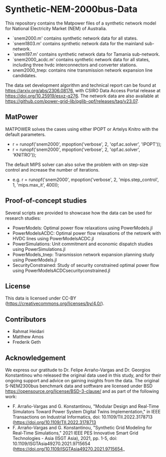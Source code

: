 # Synthetic-NEM-2000bus-Data
This repository contains the Matpower files of a synthetic network model for National Electricity Market (NEM) of Australia.

- `snem2000.m'  contains synthetic network data for all states.
- `snem1803.m'  contains synthetic network data for the mainland sub-network.
- `snem197.m'   contains synthetic network data for Tamania sub-network.
- `snem2000_acdc.m'  contains synthetic network data for all states, including three hvdc interconnectors and converter stations.
- snem2000_tnep: contains nine transmission network expansion line candidates.

The data set development algorithm and technical report can be found at https://arxiv.org/abs/2306.08176,
with CSIRO Data Access Portal release at https://doi.org/10.25919/esxz-q276. The network data are also available at https://github.com/power-grid-lib/pglib-opf/releases/tag/v23.07.


## MatPower
MATPOWER solves the cases using either IPOPT or Artelys Knitro with the default parameters.
 - r = runopf('snem2000', mpoption('verbose', 2, 'opf.ac.solver', 'IPOPT'));
 - r = runopf('snem2000', mpoption('verbose', 2, 'opf.ac.solver', 'KNITRO'));

The default MIPS solver can also solve the problem with on step-size control and increase the number of iterations.
 - e.g. r = runopf('snem2000', mpoption('verbose', 2, 'mips.step_control', 1, 'mips.max_it', 400));


## Proof-of-concept studies
Several scripts are provided to showcase how the data can be used for research studies:
 - PowerModels: Optimal power flow relaxations using PowerModels.jl
 - PowerModelsACDC: Optimal power flow relaxations of the netowrk with HVDC lines using PowerModelsACDC.jl
 - PowerSimulations: Unit commitment and economic dispatch studies using PowerSimulations.jl
 - PowerModels_tnep: Transmission network expansion planning study using PowerModels.jl
 - SecurityConstrained: Study of security constrained optimal power flow using PowerModelsACDCsecurityconstrained.jl



## License
This data is licensed under CC-BY (https://creativecommons.org/licenses/by/4.0/).

## Contributors
- Rahmat Heidari
- Matthew Amos
- Frederik Geth

## Acknowledgement
We express our gratitude to Dr. Felipe Arraño-Vargas and Dr. Georgios Konstantinou who released the original data used in this study, and for their ongoing support and advice on gaining insights from the data. The original S-NEM2300bus benchmark data and sotftware are licensed under BSD https://opensource.org/license/BSD-3-clause/ and as part of the following work:
- F. Arraño-Vargas and G. Konstantinou, "Modular Design and Real-Time Simulators Toward Power System Digital Twins Implementation," 
 	  in IEEE Transactions on Industrial Informatics, doi: 10.1109/TII.2022.3178713 (https://doi.org/10.1109/TII.2022.3178713
- F. Arraño-Vargas and G. Konstantinou, "Synthetic Grid Modeling for Real-Time Simulations," 2021 IEEE PES Innovative Smart Grid Technologies - Asia (ISGT Asia),
    2021, pp. 1-5, doi: 10.1109/ISGTAsia49270.2021.9715654 (https://doi.org/10.1109/ISGTAsia49270.2021.9715654_
